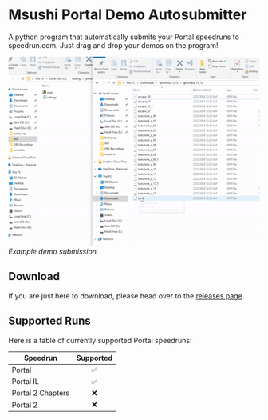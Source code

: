 # Msushi Portal Demo Autosubmitter
A python program that automatically submits your Portal speedruns to speedrun.com. Just drag and drop your demos on the program!

![](github-resources/example.gif)
*Example demo submission.*

## Download
If you are just here to download, please head over to the [releases page](https://github.com/Msushi/portal-demo-autosubmitter/releases).

## Supported Runs

Here is a table of currently supported Portal speedruns:

| Speedrun | Supported |
| -------------------- | :-: |
| Portal | ✅ |
| Portal IL | ✅ |
| Portal 2 Chapters | ❌ |
| Portal 2 | ❌ |